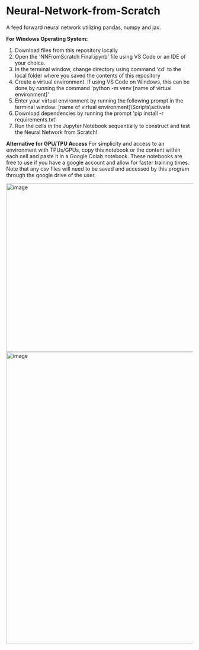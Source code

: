 # Neural-Network-from-Scratch
A feed forward neural network utilizing pandas, numpy and jax.

<b>For Windows Operating System:</b>
1. Download files from this repository locally
2. Open the 'NNFromScratch Final.ipynb' file using VS Code or an IDE of your choice.
3. In the terminal window, change directory using command 'cd' to the local folder where you saved the contents of this repository
4. Create a virtual environment. If using VS Code on Windows, this can be done by running the command 'python -m venv [name of virtual environment]'
5. Enter your virtual environment by running the following prompt in the terminal window: [name of virtual environment]\Scripts\activate
6. Download dependencies by running the prompt 'pip install -r requirements.txt'
7. Run the cells in the Jupyter Notebook sequentially to construct and test the Neural Network from Scratch!

<b>Alternative for GPU/TPU Access</b>
For simplicity and access to an environment with TPUs/GPUs, copy this notebook or the content within each cell and paste it in a Google Colab notebook.
These notebooks are free to use if you have a google account and allow for faster training times. Note that any csv files will need to be saved and accessed by this program through the google drive of the user.

<img width="576" height="455" alt="image" src="https://github.com/user-attachments/assets/ed20dadf-088d-45c4-901d-687a3094279c" />

<img width="989" height="789" alt="image" src="https://github.com/user-attachments/assets/06983acc-f033-4662-a5b1-dc97cf5f82cb" />
